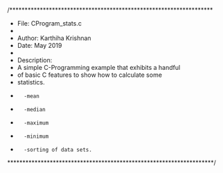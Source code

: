 
/*******************************************************************
* File: CProgram_stats.c
*
* Author: Karthiha Krishnan
* Date: May 2019
*
* Description: 
*	A simple C-Programming example that exhibits a handful
*	of basic C features to show how to calculate some
*	statistics.
*		-mean
*		-median
*		-maximum
*		-minimum
*		-sorting of data sets.
********************************************************************/

